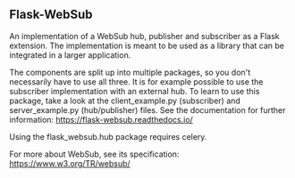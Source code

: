Flask-WebSub
-------------

An implementation of a WebSub hub, publisher and subscriber as a Flask
extension. The implementation is meant to be used as a library that can be
integrated in a larger application.

The components are split up into multiple packages, so you don't necessarily
have to use all three. It is for example possible to use the subscriber
implementation with an external hub. To learn to use this package, take a look
at the client_example.py (subscriber) and server_example.py (hub/publisher)
files. See the documentation for further information:
https://flask-websub.readthedocs.io/

Using the flask_websub.hub package requires celery.

For more about WebSub, see its specification: https://www.w3.org/TR/websub/
